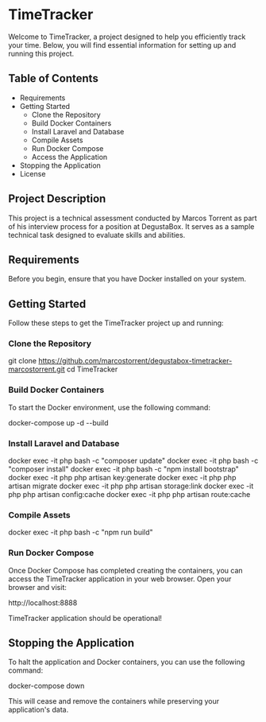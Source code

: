 # TimeTracker

Welcome to TimeTracker, a project designed to help you efficiently track your time. Below, you will find essential information for setting up and running this project.

## Table of Contents

- Requirements
- Getting Started
  - Clone the Repository
  - Build Docker Containers
  - Install Laravel and Database
  - Compile Assets
  - Run Docker Compose
  - Access the Application
- Stopping the Application
- License

## Project Description

This project is a technical assessment conducted by Marcos Torrent as part of his interview process for a position at DegustaBox. It serves as a sample technical task designed to evaluate skills and abilities.

## Requirements

Before you begin, ensure that you have Docker installed on your system.

## Getting Started

Follow these steps to get the TimeTracker project up and running:

### Clone the Repository

git clone https://github.com/marcostorrent/degustabox-timetracker-marcostorrent.git
cd TimeTracker

### Build Docker Containers

To start the Docker environment, use the following command:

docker-compose up -d --build

### Install Laravel and Database

docker exec -it php bash -c "composer update"
docker exec -it php bash -c "composer install"
docker exec -it php bash -c "npm install bootstrap"
docker exec -it php php artisan key:generate
docker exec -it php php artisan migrate
docker exec -it php php artisan storage:link
docker exec -it php php artisan config:cache
docker exec -it php php artisan route:cache

### Compile Assets

docker exec -it php bash -c "npm run build"

### Run Docker Compose

Once Docker Compose has completed creating the containers, you can access the TimeTracker application in your web browser. Open your browser and visit:

http://localhost:8888

TimeTracker application should be operational!

## Stopping the Application

To halt the application and Docker containers, you can use the following command:

docker-compose down

This will cease and remove the containers while preserving your application's data.

